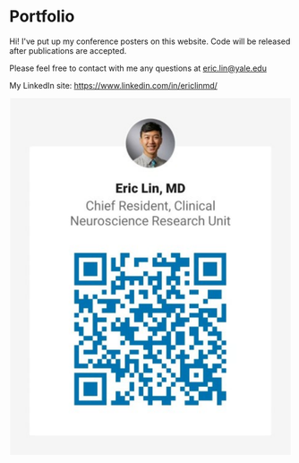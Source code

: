 # Portfolio

Hi! I've put up my conference posters on this website. Code will be released after publications are accepted. 

Please feel free to contact with me any questions at eric.lin@yale.edu

My LinkedIn site: https://www.linkedin.com/in/ericlinmd/

![](images/LinkedInQR.svg?raw=true)
